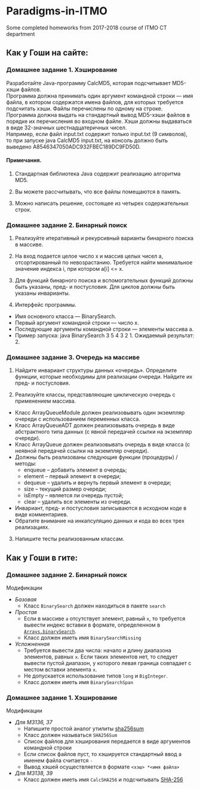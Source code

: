 # Paradigms-in-ITMO
Some completed homeworks from 2017-2018 course of ITMO CT department

## Как у Гоши на сайте:  
### Домашнее задание 1. Хэширование  
Разработайте Java-программу CalcMD5, которая подсчитывает MD5-хэши файлов.  
Программа должна принимать один аргумент командной строки — имя файла, в котором содержатся имена файлов, для которых требуется подсчитать хэши. Файлы перечислены по одному на строке.  
Программа должна выдать на стандартный вывод MD5-хэши файлов в порядке их перечисления во входном файле. Хэши должны выдаваться в виде 32-значных шестнадцатеричных чисел.  
Например, если файл input.txt содержит только input.txt (9 символов), то при запуске java CalcMD5 input.txt, на консоль должно быть выведено A8546347050ADC932FBEC189DC9FD50D.  
#### Примечания.  
1. Стандартная библиотека Java содержит реализацию алгоритма MD5.  

2. Вы можете рассчитывать, что все файлы помещаются в память.  

3. Можно написать решение, состоящее из четырех содержательных строк.  

### Домашнее задание 2. Бинарный поиск
1. Реализуйте итеративный и рекурсивный варианты бинарного поиска в массиве.

2. На вход подается целое число x и массив целых чисел a, отсортированный по невозрастанию. Требуется найти минимальное значение индекса i, при котором a[i] <= x.

3. Для функций бинарного поиска и вспомогательных функций должны быть указаны, пред- и постусловия. Для циклов должны быть указаны инварианты.

4. Интерфейс программы.
  * Имя основного класса — BinarySearch.
  * Первый аргумент командной строки — число x.
  * Последующие аргументы командной строки — элементы массива a.
  * Пример запуска: java BinarySearch 3 5 4 3 2 1. Ожидаемый результат: 2.

### Домашнее задание 3. Очередь на массиве
1. Найдите инвариант структуры данных «очередь». Определите функции, которые необходимы для реализации очереди. Найдите их пред- и постусловия.

2. Реализуйте классы, представляющие циклическую очередь с применением массива.
  * Класс ArrayQueueModule должен реализовывать один экземпляр очереди с использованием переменных класса.
  * Класс ArrayQueueADT должен реализовывать очередь в виде абстрактного типа данных (с явной передачей ссылки на экземпляр очереди).
  * Класс ArrayQueue должен реализовывать очередь в виде класса (с неявной передачей ссылки на экземпляр очереди).
  * Должны быть реализованы следующие функции (процедуры) / методы:
    * enqueue – добавить элемент в очередь;
    * element – первый элемент в очереди;
    * dequeue – удалить и вернуть первый элемент в очереди;
    * size – текущий размер очереди;
    * isEmpty – является ли очередь пустой;
    * clear – удалить все элементы из очереди.
  * Инвариант, пред- и постусловия записываются в исходном коде в виде комментариев.
  * Обратите внимание на инкапсуляцию данных и кода во всех трех реализациях.
3. Напишите тесты реализованным классам.

## Как у Гоши в гите:
### Домашнее задание 2. Бинарный поиск

Модификации
 * *Базовая*
    * Класс `BinarySearch` должен находиться в пакете `search`
 * *Простая*
    * Если в массиве `a` отсутствует элемент, равный `x`, то требуется
      вывести индекс вставки в формате, определенном в
      [`Arrays.binarySearch`](http://docs.oracle.com/javase/8/docs/api/java/util/Arrays.html#binarySearch-int:A-int-).
    * Класс должен иметь имя `BinarySearchMissing`
 * *Усложненная*
    * Требуется вывести два числа: начало и длину диапазона элементов,
      равных `x`. Если таких элементов нет, то следует вывести
      пустой диапазон, у которого левая граница совпадает с местом
      вставки элемента `x`.
    * Не допускается использование типов `long` и `BigInteger`.
    * Класс должен иметь имя `BinarySearchSpan`


### Домашнее задание 1. Хэширование

Модификации
 * *Для M3136, 37*
    * Напишите простой аналог утилиты [sha256sum](http://linux.die.net/man/1/sha256sum)
    * Класс должен называться `SHA256Sum`
    * Список файлов для хэширования передается в виде аргументов командной строки
    * Если список файлов пуст, то хэшируется стандартный ввод а именем файла считается `-`
    * Вывод хэшей осуществляется в формате `<хэш> *<имя файла>`
 * *Для M3138, 39*
    * Класс должен иметь имя `CalcSHA256` и подсчитывать [SHA-256](https://en.wikipedia.org/wiki/Secure_Hash_Algorithm)
